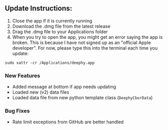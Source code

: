 ## Update Instructions:

1. Close the app if it is currently running
2. Download the .dmg file from the latest release
3. Drag the .dmg file to your Applications folder
4. When you try to open the app, you might get an error saying the app is broken. This is because I have not signed up as an "official Apple developer". For now, please type this into the terminal each time you update:

`sudo xattr -cr /Applications/deephy.app`

### New Features

- Added message at bottom if app needs updating
- Loaded new (v2) data files
- Loaded data file from new python template class (`DeephyCborData`)

### Bug Fixes

- Rate limit exceptions from GitHub are better handled

